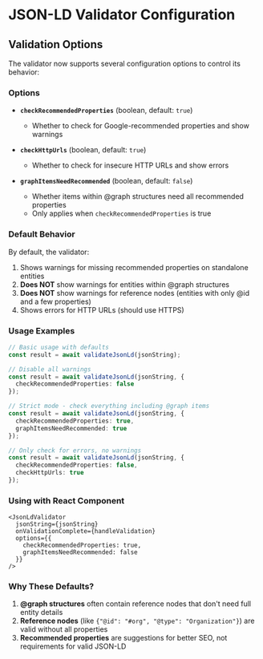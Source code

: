 # JSON-LD Validator Configuration

## Validation Options

The validator now supports several configuration options to control its behavior:

### Options

- **`checkRecommendedProperties`** (boolean, default: `true`)
  - Whether to check for Google-recommended properties and show warnings
  
- **`checkHttpUrls`** (boolean, default: `true`) 
  - Whether to check for insecure HTTP URLs and show errors

- **`graphItemsNeedRecommended`** (boolean, default: `false`)
  - Whether items within @graph structures need all recommended properties
  - Only applies when `checkRecommendedProperties` is true

### Default Behavior

By default, the validator:
1. Shows warnings for missing recommended properties on standalone entities
2. **Does NOT** show warnings for entities within @graph structures
3. **Does NOT** show warnings for reference nodes (entities with only @id and a few properties)
4. Shows errors for HTTP URLs (should use HTTPS)

### Usage Examples

```typescript
// Basic usage with defaults
const result = await validateJsonLd(jsonString);

// Disable all warnings
const result = await validateJsonLd(jsonString, {
  checkRecommendedProperties: false
});

// Strict mode - check everything including @graph items
const result = await validateJsonLd(jsonString, {
  checkRecommendedProperties: true,
  graphItemsNeedRecommended: true
});

// Only check for errors, no warnings
const result = await validateJsonLd(jsonString, {
  checkRecommendedProperties: false,
  checkHttpUrls: true
});
```

### Using with React Component

```tsx
<JsonLdValidator 
  jsonString={jsonString}
  onValidationComplete={handleValidation}
  options={{
    checkRecommendedProperties: true,
    graphItemsNeedRecommended: false
  }}
/>
```

### Why These Defaults?

1. **@graph structures** often contain reference nodes that don't need full entity details
2. **Reference nodes** (like `{"@id": "#org", "@type": "Organization"}`) are valid without all properties
3. **Recommended properties** are suggestions for better SEO, not requirements for valid JSON-LD
